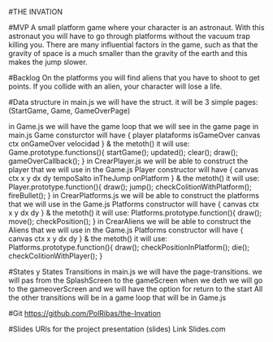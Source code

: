 #THE INVATION

#MVP
A small platform game where your character is an astronaut.
With this astronaut you will have to go through platforms without the vacuum trap killing you.
There are many influential factors in the game, such as that the gravity of space is a much smaller than the gravity of the earth and this makes the jump slower.

#Backlog
On the platforms you will find aliens that you have to shoot to get points.
If you collide with an alien, your character will lose a life.

#Data structure
in main.js we will have the struct. 
it will be 3 simple pages: (StartGame, Game, GameOverPage)

in Game.js we will have the game loop that we will see in the game page in main.js
    Game consturctor will have {
        player
        plataforms
        isGameOver
        canvas
        ctx
        onGameOver
        velocidad
    }
    & the metoth() it will use:
    Game.prototype.functions(){
        startGame();
        updated();
        clear();
        draw();
        gameOverCallback();
    }
in CrearPlayer.js we will be able to construct the player that we will use in the Game.js
    Player constructor will have {
        canvas
        ctx
        x
        y
        dx 
        dy
        tempoSalto
        inTheJump
        onPlatform
    }
     & the metoth() it will use:
     Player.prototype.function(){
         draw();
         jump();
         checkColitionWithPlatform();
         fireBullet();
     }
in CrearPlatforms.js we will be able to construct the platforms that we will use in the Game.js
    Platforms constructor will have {
        canvas
        ctx
        x
        y
        dx
        dy
    }
     & the metoth() it will use:
     Platforms.prototype.function(){
         draw();
         move();
         checkPosition();
     }
in CrearAliens we will be able to construct the Aliens that we will use in the Game.js
     Platforms constructor will have {
        canvas
        ctx
        x
        y
        dx
        dy
    }
     & the metoth() it will use:
     Platforms.prototype.function(){
         draw();
         checkPositionInPlatform();
         die();
         checkColitionWithPlayer();
     }

#States y States Transitions
in main.js we will have the page-transitions.
    we will pas from the SplashScreen to the gameScreen
    when we deth we will go to the gameoverScreen and we will have the option for return to the start
All the other transitions will be in a game loop that will be in Game.js

#Git
https://github.com/PolRibas/the-Invation

#Slides
URls for the project presentation (slides) Link Slides.com